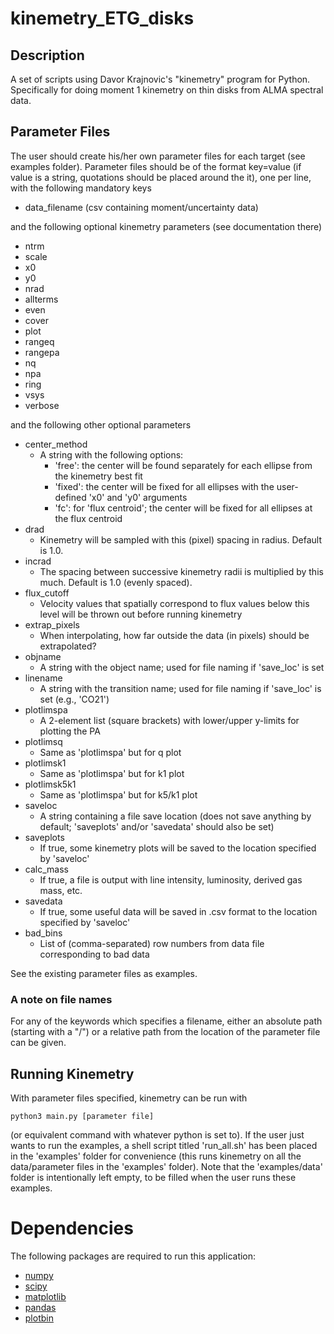# kinemetry_ETG_disks
## Description
A set of scripts using Davor Krajnovic's "kinemetry" program for Python. Specifically for doing moment 1 kinemetry on thin disks from ALMA spectral data.

## Parameter Files
The user should create his/her own parameter files for each target (see examples folder). Parameter files should be of the format key=value (if value is a string, quotations should be placed around the it), one per line, with the following mandatory keys
- data_filename (csv containing moment/uncertainty data)

and the following optional kinemetry parameters (see documentation there)
- ntrm
- scale
- x0
- y0
- nrad
- allterms
- even
- cover
- plot
- rangeq
- rangepa
- nq
- npa
- ring
- vsys
- verbose

and the following other optional parameters
- center_method
    - A string with the following options:
        - 'free': the center will be found separately for each ellipse from the kinemetry best fit
        - 'fixed': the center will be fixed for all ellipses with the user-defined 'x0' and 'y0' arguments
        - 'fc': for 'flux centroid'; the center will be fixed for all ellipses at the flux centroid
- drad
    - Kinemetry will be sampled with this (pixel) spacing in radius. Default is 1.0.
- incrad
    - The spacing between successive kinemetry radii is multiplied by this much. Default is 1.0 (evenly spaced).
- flux_cutoff
    - Velocity values that spatially correspond to flux values below this level will be thrown out before running kinemetry
- extrap_pixels
    - When interpolating, how far outside the data (in pixels) should be extrapolated?
- objname
    - A string with the object name; used for file naming if 'save_loc' is set
- linename
    - A string with the transition name; used for file naming if 'save_loc' is set (e.g., 'CO21')
- plotlimspa
    - A 2-element list (square brackets) with lower/upper y-limits for plotting the PA
- plotlimsq
    - Same as 'plotlimspa' but for q plot
- plotlimsk1
    - Same as 'plotlimspa' but for k1 plot
- plotlimsk5k1
    - Same as 'plotlimspa' but for k5/k1 plot
- saveloc
    - A string containing a file save location (does not save anything by default; 'saveplots' and/or 'savedata' should also be set)
- saveplots
    - If true, some kinemetry plots will be saved to the location specified by 'saveloc'
- calc_mass
    - If true, a file is output with line intensity, luminosity, derived gas mass, etc.
- savedata
    - If true, some useful data will be saved in .csv format to the location specified by 'saveloc'
- bad_bins
    - List of (comma-separated) row numbers from data file corresponding to bad data

See the existing parameter files as examples.

### A note on file names
For any of the keywords which specifies a filename, either an absolute path (starting with a "/") or a relative path from the location of the parameter file can be given.

## Running Kinemetry
With parameter files specified, kinemetry can be run with
```
python3 main.py [parameter file]
```
(or equivalent command with whatever python is set to). If the user just wants to run the examples, a shell script titled 'run_all.sh' has been placed in the 'examples' folder for convenience (this runs kinemetry on all the data/parameter files in the 'examples' folder). Note that the 'examples/data' folder is intentionally left empty, to be filled when the user runs these examples.

# Dependencies
The following packages are required to run this application:
- [numpy](https://numpy.org/)
- [scipy](https://scipy.org/)
- [matplotlib](https://matplotlib.org/)
- [pandas](https://pypi.org/project/pandas/)
- [plotbin](https://pypi.org/project/plotbin/)
